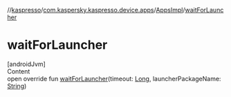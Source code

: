 //[kaspresso](../../index.md)/[com.kaspersky.kaspresso.device.apps](../index.md)/[AppsImpl](index.md)/[waitForLauncher](wait-for-launcher.md)



# waitForLauncher  
[androidJvm]  
Content  
open override fun [waitForLauncher](wait-for-launcher.md)(timeout: [Long](https://kotlinlang.org/api/latest/jvm/stdlib/kotlin/-long/index.html), launcherPackageName: [String](https://kotlinlang.org/api/latest/jvm/stdlib/kotlin/-string/index.html))  



